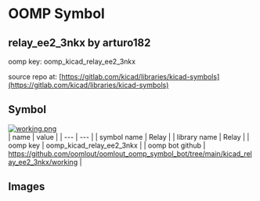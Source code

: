 # OOMP Symbol  
## relay_ee2_3nkx  by arturo182  
  
oomp key: oomp_kicad_relay_ee2_3nkx  
  
source repo at: [https://gitlab.com/kicad/libraries/kicad-symbols](https://gitlab.com/kicad/libraries/kicad-symbols)  
## Symbol  
  
[![working.png](working_600.png)](working.png)  
| name | value | 
| --- | --- | 
| symbol name | Relay | 
| library name | Relay | 
| oomp key | oomp_kicad_relay_ee2_3nkx | 
| oomp bot github | https://github.com/oomlout/oomlout_oomp_symbol_bot/tree/main/kicad_relay_ee2_3nkx/working | 
## Images  
